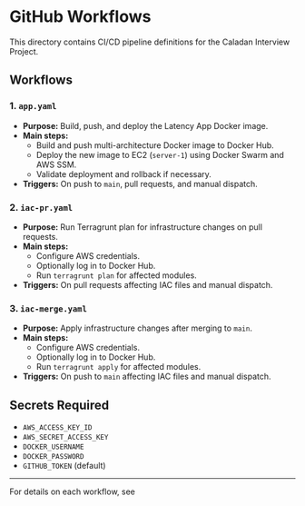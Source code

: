 # GitHub Workflows

This directory contains CI/CD pipeline definitions for the Caladan Interview Project.

## Workflows

### 1. `app.yaml`

- **Purpose:** Build, push, and deploy the Latency App Docker image.
- **Main steps:**
  - Build and push multi-architecture Docker image to Docker Hub.
  - Deploy the new image to EC2 (`server-1`) using Docker Swarm and AWS SSM.
  - Validate deployment and rollback if necessary.
- **Triggers:** On push to `main`, pull requests, and manual dispatch.

### 2. `iac-pr.yaml`

- **Purpose:** Run Terragrunt plan for infrastructure changes on pull requests.
- **Main steps:**
  - Configure AWS credentials.
  - Optionally log in to Docker Hub.
  - Run `terragrunt plan` for affected modules.
- **Triggers:** On pull requests affecting IAC files and manual dispatch.

### 3. `iac-merge.yaml`

- **Purpose:** Apply infrastructure changes after merging to `main`.
- **Main steps:**
  - Configure AWS credentials.
  - Optionally log in to Docker Hub.
  - Run `terragrunt apply` for affected modules.
- **Triggers:** On push to `main` affecting IAC files and manual dispatch.

## Secrets Required

- `AWS_ACCESS_KEY_ID`
- `AWS_SECRET_ACCESS_KEY`
- `DOCKER_USERNAME`
- `DOCKER_PASSWORD`
- `GITHUB_TOKEN` (default)

---

For details on each workflow, see